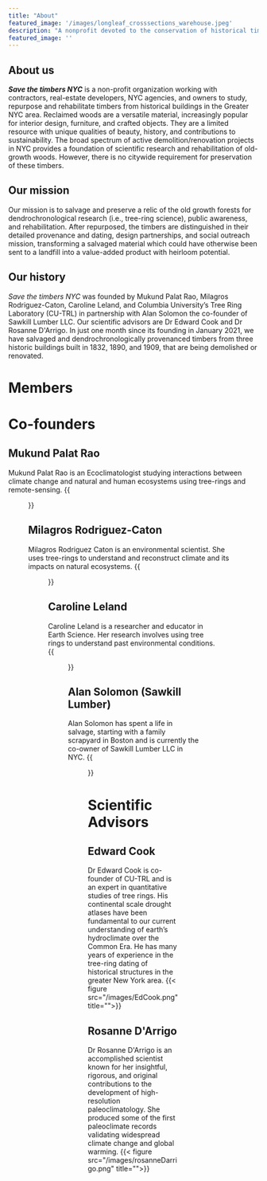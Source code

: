 ```yaml
---
title: "About"
featured_image: '/images/longleaf_crosssections_warehouse.jpeg'
description: "A nonprofit devoted to the conservation of historical timbers in NYC."
featured_image: ''
---
```

## About us

**_Save the timbers NYC_** is a non-profit organization working with contractors, real-estate developers, NYC agencies, and owners to study, repurpose and rehabilitate timbers from historical buildings in the Greater NYC area. Reclaimed woods are a versatile material, increasingly popular for interior design, furniture, and crafted objects. They are a limited resource with unique qualities of beauty, history, and contributions to sustainability. The broad spectrum of active demolition/renovation projects in NYC provides a foundation of scientific research and rehabilitation of old-growth woods. However, there is no citywide requirement for preservation of these timbers.
 
## Our mission
Our mission is to salvage and preserve a relic of the old growth forests for dendrochronological research (i.e., tree-ring science), public awareness, and rehabilitation.
After repurposed, the timbers are distinguished in their detailed provenance and dating, design partnerships, and social outreach mission, transforming a salvaged material which could have otherwise been sent to a landfill into a value-added product with heirloom potential.

## Our history
_Save the timbers NYC_ was founded by Mukund Palat Rao, Milagros Rodriguez-Caton, Caroline Leland, and Columbia University’s Tree Ring Laboratory (CU-TRL) in partnership with Alan Solomon the co-founder of Sawkill Lumber LLC. Our scientific advisors are Dr Edward Cook and Dr Rosanne D'Arrigo.
In just one month since its founding in January 2021, we have salvaged and dendrochronologically provenanced timbers from three historic buildings built in 1832, 1890, and 1909, that are being demolished or renovated.



# Members
# Co-founders
## Mukund Palat Rao
Mukund Palat Rao is an Ecoclimatologist studying interactions between climate change and natural and human ecosystems using tree-rings and remote-sensing.
{{<figure  src="/images/mukund_higherQ.jpg" alt="">}}
## Milagros Rodriguez-Caton
Milagros Rodriguez Caton is an environmental scientist. She uses tree-rings to understand and reconstruct climate and its impacts on natural ecosystems.
{{<figure src="/images/Mili_higherQ.jpg" alt="" width="100px">}}
## Caroline Leland
Caroline Leland is a researcher and educator in Earth Science. Her research involves using tree rings to understand past environmental conditions.
{{<figure src="/images/Cari_higherQ.jpg" alt="" width="100px">}}
## Alan Solomon (Sawkill Lumber)
Alan Solomon has spent a life in salvage, starting with a family scrapyard in Boston and is currently the co-owner of Sawkill Lumber LLC in NYC.
{{<figure src="/images/Alan_higherQ.jpg" alt="" width="100px">}}
# Scientific Advisors
## Edward Cook
Dr Edward Cook is co-founder of CU-TRL and is an expert in quantitative studies of tree rings. His continental scale drought atlases have been fundamental to our current understanding of earth’s hydroclimate over the Common Era. He has many years of experience in the tree-ring dating of historical structures in the greater New York area.
{{< figure src="/images/EdCook.png" title="">}}
## Rosanne D'Arrigo
Dr Rosanne D'Arrigo is an accomplished scientist known for her insightful, rigorous, and original contributions to the development of high-resolution paleoclimatology. She produced some of the first paleoclimate records validating widespread climate change and global warming. 
{{< figure src="/images/rosanneDarrigo.png" title="">}}


